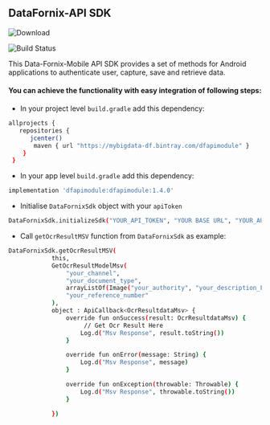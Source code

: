 ## DataFornix-API SDK
![Download](https://api.bintray.com/packages/datafornix/dfapimodule/dfapimodule/images/download.svg)

![Build Status](https://travis-ci.org/joemccann/dillinger.svg?branch=master)


This Data-Fornix-Mobile API SDK provides a set of methods for Android applications to authenticate user, capture, save and retrieve data.

#### You can achieve the functionality with easy integration of following steps:
- In your project level `build.gradle` add this dependency:
```sh 
allprojects {
   repositories {
      jcenter()
       maven { url "https://mybigdata-df.bintray.com/dfapimodule" }
    }
 } 
```
- In your app level `build.gradle` add this dependency:
```sh
implementation 'dfapimodule:dfapimodule:1.4.0'
```
- Initialise `DataFornixSdk` object with your `apiToken`
```sh
DataFornixSdk.initializeSdk("YOUR_API_TOKEN", "YOUR BASE URL", "YOUR_AUTHENTICATION_TOKEN")
```
- Call `getOcrResultMSV` function from `DataFornixSdk` as example:
```sh
DataFornixSdk.getOcrResultMSV(
            this,
            GetOcrResultModelMsv(
                "your_channel",
                "your_document_type",
                arrayListOf(Image("your_authority", "your_description_Front_or_Back", "data:image/jpg;base64," + "encodedImageString")),
                "your_reference_number"
            ),
            object : ApiCallback<OcrResultdataMsv> {
                override fun onSuccess(result: OcrResultdataMsv) {
                     // Get Ocr Result Here
                    Log.d("Msv Response", result.toString())
                }

                override fun onError(message: String) {
                    Log.d("Msv Response", message)
                }

                override fun onException(throwable: Throwable) {
                    Log.d("Msv Response", throwable.toString())
                }

            })
```
